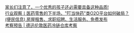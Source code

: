   
[家长们注意了，一个优秀的孩子还必需要具备这种品质!](http://www.dianyue.me/archives/689/18dwc4cvueuyn2iz/)  
[行业观察丨医药零售的下半场，&quot;叮当快药&quot;类O2O平台如何破局？](http://www.dianyue.me/archives/908/2u00zs5xnavnaozk/)  
[(便民信息) 房屋租售、求职招聘、生活服务、免费发布](http://www.dianyue.me/archives/076/m16ycg5c08l9o0fg/)  
[考察预告 | 德迅伦敦医药冷链仓库考察](http://www.dianyue.me/archives/425/3fvxn4k1468nru6v/)